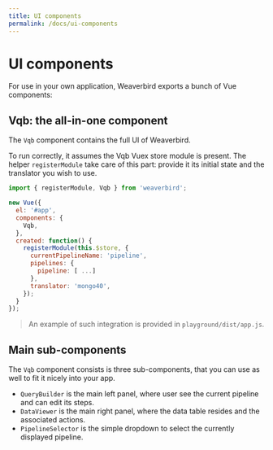 ```yaml
---
title: UI components
permalink: /docs/ui-components
---
```


# UI components

For use in your own application, Weaverbird exports a bunch of Vue components:

## Vqb: the all-in-one component

The `Vqb` component contains the full UI of Weaverbird.

To run correctly, it assumes the Vqb Vuex store module is present. The helper `registerModule` take care of this part: provide it its initial state and the translator you wish to use. 

```js
import { registerModule, Vqb } from 'weaverbird';

new Vue({
  el: '#app',
  components: {
    Vqb,
  },
  created: function() {
    registerModule(this.$store, {
      currentPipelineName: 'pipeline',
      pipelines: {
        pipeline: [ ...]
      },
      translator: 'mongo40',
    });
  }
});

```

> An example of such integration is provided in `playground/dist/app.js`.

## Main sub-components

The `Vqb` component consists is three sub-components, that you can use as well to fit it nicely into your app.

- `QueryBuilder` is the main left panel, where user see the current pipeline and can edit its steps.
- `DataViewer` is the main right panel, where the data table resides and the associated actions.
- `PipelineSelector` is the simple dropdown to select the currently displayed pipeline.

